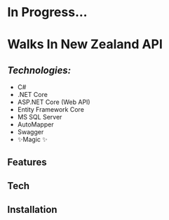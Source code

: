 # In Progress...
# Walks In New Zealand API
## _Technologies:_

- C#
- .NET Core
- ASP.NET Core (Web API)
- Entity Framework Core
- MS SQL Server
- AutoMapper
- Swagger
- ✨Magic ✨

## Features


## Tech


## Installation

